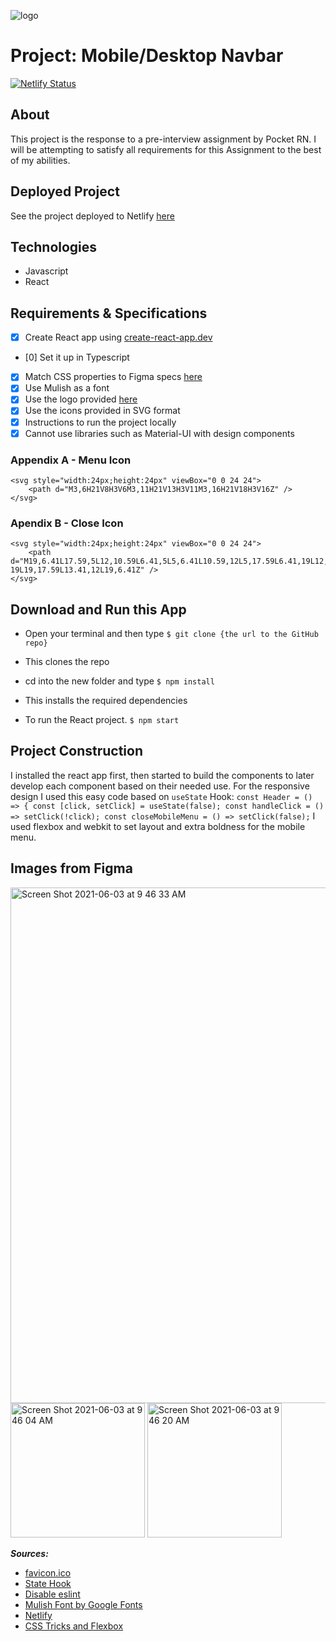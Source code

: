 ![logo](https://user-images.githubusercontent.com/55994508/121374652-aed2c480-c905-11eb-9880-22f931b44a18.png)
# Project: Mobile/Desktop Navbar
[![Netlify Status](https://api.netlify.com/api/v1/badges/8c37c411-2337-41c0-bd81-b7f8cd76fe12/deploy-status)](https://app.netlify.com/sites/pocket-rn-mobile-desktop-navbar/deploys)
## About
This project is the response to a pre-interview assignment by Pocket RN. I will be attempting to satisfy all requirements for this Assignment to the best of my abilities.

## Deployed Project

See the project deployed to Netlify [here](https://pocket-rn-mobile-desktop-navbar.netlify.app/)
## Technologies

- Javascript
- React

## Requirements & Specifications

- [x] Create React app using [create-react-app.dev](https://create-react-app.dev/)
- [0] Set it up in Typescript
- [x] Match CSS properties to Figma specs [here](https://www.figma.com/file/pWbHTagWnjetKESFxFwwwd/Coding-Assessment-Designs?node-id=1%3A128)
- [x] Use Mulish as a font
- [x] Use the logo provided [here](https://pocketrn.com/static/media/Logo.b9fcd954.png)
- [x] Use the icons provided in SVG format
- [x] Instructions to run the project locally
- [x] Cannot use libraries such as Material-UI with design components

### Appendix A - Menu Icon

```
<svg style="width:24px;height:24px" viewBox="0 0 24 24">
    <path d="M3,6H21V8H3V6M3,11H21V13H3V11M3,16H21V18H3V16Z" />
</svg>
```

### Apendix B - Close Icon

```
<svg style="width:24px;height:24px" viewBox="0 0 24 24">
    <path
d="M19,6.41L17.59,5L12,10.59L6.41,5L5,6.41L10.59,12L5,17.59L6.41,19L12,13.41L17.59,
19L19,17.59L13.41,12L19,6.41Z" />
</svg>
```

## Download and Run this App 

- Open your terminal and then type
``
$ git clone {the url to the GitHub repo}
``
- This clones the repo

- cd into the new folder and type
``
$ npm install
``
- This installs the required dependencies

- To run the React project.
``
$ npm start
``

## Project Construction

I installed the react app first, then started to build the components to later develop each component based on their needed use. For the responsive design I used this easy code based on ``useState`` Hook:
``
const Header = () => {
    const [click, setClick] = useState(false);
    const handleClick = () => setClick(!click);
    const closeMobileMenu = () => setClick(false);
``
I used flexbox and webkit to set layout and extra boldness for the mobile menu.

## Images from Figma

<img width="825" alt="Screen Shot 2021-06-03 at 9 46 33 AM" src="https://user-images.githubusercontent.com/55994508/121377837-4b966180-c908-11eb-99a4-99a8fe75a2c4.png">
<img width="215" alt="Screen Shot 2021-06-03 at 9 46 04 AM" src="https://user-images.githubusercontent.com/55994508/121377888-55b86000-c908-11eb-834d-40f7860fe589.png">
<img width="215" alt="Screen Shot 2021-06-03 at 9 46 20 AM" src="https://user-images.githubusercontent.com/55994508/121377938-5f41c800-c908-11eb-82ef-f78899dfa17d.png">

**_Sources:_**

- [favicon.ico](https://favicon.io/favicon-converter/)
- [State Hook](https://reactjs.org/docs/hooks-state.html)
- [Disable eslint](https://stackoverflow.com/questions/27732209/turning-off-eslint-rule-for-a-specific-line)
- [Mulish Font by Google Fonts](https://fonts.google.com/specimen/Mulish)
- [Netlify](https://www.netlify.com/)
- [CSS Tricks and Flexbox](https://css-tricks.com/snippets/css/a-guide-to-flexbox/)



